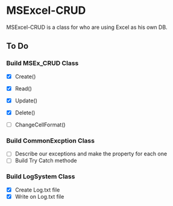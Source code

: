 MSExcel-CRUD
============

MSExcel-CRUD is a class for who are using Excel as his own DB.



To Do
------

### Build **MSEx_CRUD** Class

- [x] Create()
- [x] Read()
- [x] Update()
- [x] Delete()
- [ ] ChangeCellFormat()


### Build **CommonExcption** Class

- [ ] Describe our exceptions and make the property for each one
- [ ] Build Try Catch methode 

### Build **LogSystem** Class

- [x] Create Log.txt file
- [x] Write on Log.txt file